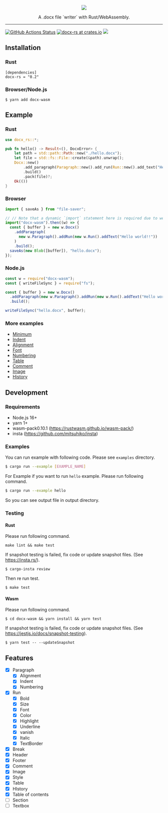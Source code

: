 <p align="center"><img src ="https://github.com/bokuweb/docx-rs/blob/main/logo.png?raw=true" /></p>

<p align="center">
    A .docx file `writer` with Rust/WebAssembly.
</p>

---

[![GitHub Actions Status](https://github.com/bokuweb/docx-rs/workflows/Continuous%20Integration/badge.svg)](https://github.com/bokuweb/docx-rs/actions)
[![docx-rs at crates.io](https://img.shields.io/crates/v/docx-rs.svg)](https://crates.io/crates/docx-rs)
[![](https://img.shields.io/npm/v/docx-wasm.svg)](https://www.npmjs.com/package/docx-wasm)

## Installation

### Rust

```
[dependencies]
docx-rs = "0.2"
```

### Browser/Node.js

```
$ yarn add docx-wasm
```

## Example

### Rust

```rust
use docx_rs::*;

pub fn hello() -> Result<(), DocxError> {
    let path = std::path::Path::new("./hello.docx");
    let file = std::fs::File::create(&path).unwrap();
    Docx::new()
        .add_paragraph(Paragraph::new().add_run(Run::new().add_text("Hello")))
        .build()
        .pack(file)?;
    Ok(())
}
```

### Browser

```javascript
import { saveAs } from "file-saver";

// // Note that a dynamic `import` statement here is required due to webpack/webpack#6615,
import("docx-wasm").then((w) => {
  const { buffer } = new w.Docx()
    .addParagraph(
      new w.Paragraph().addRun(new w.Run().addText("Hello world!!"))
    )
    .build();
  saveAs(new Blob([buffer]), "hello.docx");
});
```

### Node.js

```javascript
const w = require("docx-wasm");
const { writeFileSync } = require("fs");

const { buffer } = new w.Docx()
  .addParagraph(new w.Paragraph().addRun(new w.Run().addText("Hello world!!")))
  .build();

writeFileSync("hello.docx", buffer);
```

### More examples

- [Minimum](https://github.com/bokuweb/docx-rs/blob/master/docx-core/examples/hello.rs)
- [Indent](https://github.com/bokuweb/docx-rs/blob/master/docx-core/examples/indent.rs)
- [Alignment](https://github.com/bokuweb/docx-rs/blob/master/docx-core/examples/alignment.rs)
- [Font](https://github.com/bokuweb/docx-rs/blob/master/docx-core/examples/font.rs)
- [Numbering](https://github.com/bokuweb/docx-rs/blob/master/docx-core/examples/numbering.rs)
- [Table](https://github.com/bokuweb/docx-rs/blob/master/docx-core/examples/table.rs)
- [Comment](https://github.com/bokuweb/docx-rs/blob/master/docx-core/examples/comment.rs)
- [Image](https://github.com/bokuweb/docx-rs/blob/master/docx-core/examples/image_inline.rs)
- [History](https://github.com/bokuweb/docx-rs/blob/master/docx-core/examples/history.rs)

## Development

### Requirements

- Node.js 16+
- yarn 1+
- wasm-pack0.10.1 (https://rustwasm.github.io/wasm-pack/)
- insta (https://github.com/mitsuhiko/insta)

### Examples

You can run example with following code.
Please see `examples` directory.

``` sh
$ cargo run --example [EXAMPLE_NAME]
```

For Example if you want to run `hello` example.
Please run following command.

``` sh
$ cargo run --example hello
```

So you can see output file in output directory.

### Testing

#### Rust

Please run following command.

```
make lint && make test
```

If snapshot testing is failed, fix code or update snapshot files. (See https://insta.rs/).

```
$ cargo-insta review
```

Then re run test.

```
$ make test
```

#### Wasm

Please run following command.

```
$ cd docx-wasm && yarn install && yarn test
```

If snapshot testing is failed, fix code or update snapshot files. (See https://jestjs.io/docs/snapshot-testing).

```
$ yarn test -- --updateSnapshot
```

## Features

- [x] Paragraph
  - [x] Alignment
  - [x] Indent
  - [x] Numbering
- [x] Run
  - [x] Bold
  - [x] Size
  - [x] Font
  - [x] Color
  - [x] Highlight
  - [x] Underline
  - [x] vanish
  - [x] Italic
  - [x] TextBorder
- [x] Break
- [x] Header
- [x] Footer
- [x] Comment
- [x] Image
- [x] Style
- [x] Table
- [x] HIstory
- [x] Table of contents
- [ ] Section
- [ ] Textbox

